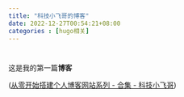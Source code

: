 ```yaml
---
title: "科技小飞哥的博客"
date: 2022-12-27T00:54:21+08:00
categories : [hugo相关]
---
```


# 

这是我的第一篇**博客**

([从零开始搭建个人博客网站系列 - 合集 - 科技小飞哥](https://www.techxiaofei.com/post/hugo/hugo_collection/))

